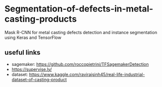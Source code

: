 # Segmentation-of-defects-in-metal-casting-products

Mask R-CNN for metal casting defects detection and instance segmentation using Keras and TensorFlow

## useful links

- sagemaker: <https://github.com/roccopietrini/TFSagemakerDetection>
- <https://supervise.ly/>
- dataset: <https://www.kaggle.com/ravirajsinh45/real-life-industrial-dataset-of-casting-product>
